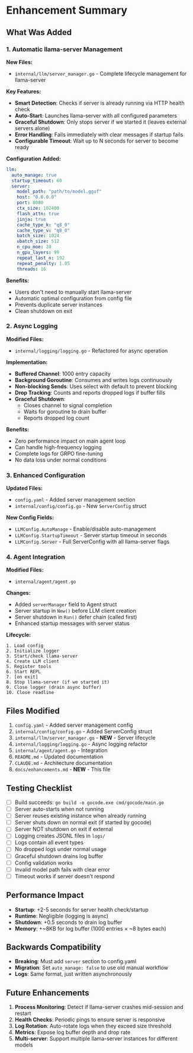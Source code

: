 # Enhancement Summary

## What Was Added

### 1. Automatic llama-server Management

**New Files:**
- `internal/llm/server_manager.go` - Complete lifecycle management for llama-server

**Key Features:**
- **Smart Detection**: Checks if server is already running via HTTP health check
- **Auto-Start**: Launches llama-server with all configured parameters
- **Graceful Shutdown**: Only stops server if we started it (leaves external servers alone)
- **Error Handling**: Fails immediately with clear messages if startup fails
- **Configurable Timeout**: Wait up to N seconds for server to become ready

**Configuration Added:**
```yaml
llm:
  auto_manage: true
  startup_timeout: 60
  server:
    model_path: "path/to/model.gguf"
    host: "0.0.0.0"
    port: 8080
    ctx_size: 102400
    flash_attn: true
    jinja: true
    cache_type_k: "q8_0"
    cache_type_v: "q8_0"
    batch_size: 1024
    ubatch_size: 512
    n_cpu_moe: 28
    n_gpu_layers: 99
    repeat_last_n: 192
    repeat_penalty: 1.05
    threads: 16
```

**Benefits:**
- Users don't need to manually start llama-server
- Automatic optimal configuration from config file
- Prevents duplicate server instances
- Clean shutdown on exit

### 2. Async Logging

**Modified Files:**
- `internal/logging/logging.go` - Refactored for async operation

**Implementation:**
- **Buffered Channel**: 1000 entry capacity
- **Background Goroutine**: Consumes and writes logs continuously
- **Non-blocking Sends**: Uses select with default to prevent blocking
- **Drop Tracking**: Counts and reports dropped logs if buffer fills
- **Graceful Shutdown**:
  - Closes channel to signal completion
  - Waits for goroutine to drain buffer
  - Reports dropped log count

**Benefits:**
- Zero performance impact on main agent loop
- Can handle high-frequency logging
- Complete logs for GRPO fine-tuning
- No data loss under normal conditions

### 3. Enhanced Configuration

**Updated Files:**
- `config.yaml` - Added server management section
- `internal/config/config.go` - New `ServerConfig` struct

**New Config Fields:**
- `LLMConfig.AutoManage` - Enable/disable auto-management
- `LLMConfig.StartupTimeout` - Server startup timeout in seconds
- `LLMConfig.Server` - Full ServerConfig with all llama-server flags

### 4. Agent Integration

**Modified Files:**
- `internal/agent/agent.go`

**Changes:**
- Added `serverManager` field to Agent struct
- Server startup in `New()` before LLM client creation
- Server shutdown in `Run()` defer chain (called first)
- Enhanced startup messages with server status

**Lifecycle:**
```
1. Load config
2. Initialize logger
3. Start/check llama-server
4. Create LLM client
5. Register tools
6. Start REPL
7. [on exit]
8. Stop llama-server (if we started it)
9. Close logger (drain async buffer)
10. Close readline
```

## Files Modified

1. `config.yaml` - Added server management config
2. `internal/config/config.go` - Added ServerConfig struct
3. `internal/llm/server_manager.go` - **NEW** - Server lifecycle
4. `internal/logging/logging.go` - Async logging refactor
5. `internal/agent/agent.go` - Integration
6. `README.md` - Updated documentation
7. `CLAUDE.md` - Architecture documentation
8. `docs/enhancements.md` - **NEW** - This file

## Testing Checklist

- [ ] Build succeeds: `go build -o gocode.exe cmd/gocode/main.go`
- [ ] Server auto-starts when not running
- [ ] Server reuses existing instance when already running
- [ ] Server shuts down on normal exit (if started by gocode)
- [ ] Server NOT shutdown on exit if external
- [ ] Logging creates JSONL files in `logs/`
- [ ] Logs contain all event types
- [ ] No dropped logs under normal usage
- [ ] Graceful shutdown drains log buffer
- [ ] Config validation works
- [ ] Invalid model path fails with clear error
- [ ] Timeout works if server doesn't respond

## Performance Impact

- **Startup**: +2-5 seconds for server health check/startup
- **Runtime**: Negligible (logging is async)
- **Shutdown**: +0.5 seconds to drain log buffer
- **Memory**: +~8KB for log buffer (1000 entries × ~8 bytes each)

## Backwards Compatibility

- **Breaking**: Must add `server` section to config.yaml
- **Migration**: Set `auto_manage: false` to use old manual workflow
- **Logs**: Same format, just written asynchronously

## Future Enhancements

1. **Process Monitoring**: Detect if llama-server crashes mid-session and restart
2. **Health Checks**: Periodic pings to ensure server is responsive
3. **Log Rotation**: Auto-rotate logs when they exceed size threshold
4. **Metrics**: Expose log buffer depth and drop rate
5. **Multi-server**: Support multiple llama-server instances for different models
